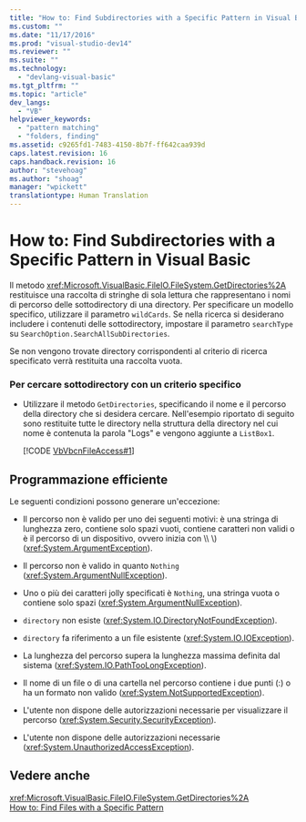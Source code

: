 ```yaml
---
title: "How to: Find Subdirectories with a Specific Pattern in Visual Basic | Microsoft Docs"
ms.custom: ""
ms.date: "11/17/2016"
ms.prod: "visual-studio-dev14"
ms.reviewer: ""
ms.suite: ""
ms.technology: 
  - "devlang-visual-basic"
ms.tgt_pltfrm: ""
ms.topic: "article"
dev_langs: 
  - "VB"
helpviewer_keywords: 
  - "pattern matching"
  - "folders, finding"
ms.assetid: c9265fd1-7483-4150-8b7f-ff642caa939d
caps.latest.revision: 16
caps.handback.revision: 16
author: "stevehoag"
ms.author: "shoag"
manager: "wpickett"
translationtype: Human Translation
---
```

# How to: Find Subdirectories with a Specific Pattern in Visual Basic
Il metodo <xref:Microsoft.VisualBasic.FileIO.FileSystem.GetDirectories%2A> restituisce una raccolta di stringhe di sola lettura che rappresentano i nomi di percorso delle sottodirectory di una directory.  Per specificare un modello specifico, utilizzare il parametro `wildCards`.  Se nella ricerca si desiderano includere i contenuti delle sottodirectory, impostare il parametro `searchType` su `SearchOption.SearchAllSubDirectories`.  
  
 Se non vengono trovate directory corrispondenti al criterio di ricerca specificato verrà restituita una raccolta vuota.  
  
### Per cercare sottodirectory con un criterio specifico  
  
-   Utilizzare il metodo `GetDirectories`, specificando il nome e il percorso della directory che si desidera cercare.  Nell'esempio riportato di seguito sono restituite tutte le directory nella struttura della directory nel cui nome è contenuta la parola "Logs" e vengono aggiunte a `ListBox1`.  
  
     [!CODE [VbVbcnFileAccess#1](../CodeSnippet/VS_Snippets_VBCSharp/VbVbcnFileAccess#1)]  
  
## Programmazione efficiente  
 Le seguenti condizioni possono generare un'eccezione:  
  
-   Il percorso non è valido per uno dei seguenti motivi: è una stringa di lunghezza zero, contiene solo spazi vuoti, contiene caratteri non validi o è il percorso di un dispositivo, ovvero inizia con \\\\  \\\) \(<xref:System.ArgumentException>\).  
  
-   Il percorso non è valido in quanto `Nothing` \(<xref:System.ArgumentNullException>\).  
  
-   Uno o più dei caratteri jolly specificati è `Nothing`, una stringa vuota o contiene solo spazi \(<xref:System.ArgumentNullException>\).  
  
-   `directory` non esiste \(<xref:System.IO.DirectoryNotFoundException>\).  
  
-   `directory` fa riferimento a un file esistente \(<xref:System.IO.IOException>\).  
  
-   La lunghezza del percorso supera la lunghezza massima definita dal sistema \(<xref:System.IO.PathTooLongException>\).  
  
-   Il nome di un file o di una cartella nel percorso contiene i due punti \(:\) o ha un formato non valido \(<xref:System.NotSupportedException>\).  
  
-   L'utente non dispone delle autorizzazioni necessarie per visualizzare il percorso \(<xref:System.Security.SecurityException>\).  
  
-   L'utente non dispone delle autorizzazioni necessarie \(<xref:System.UnauthorizedAccessException>\).  
  
## Vedere anche  
 <xref:Microsoft.VisualBasic.FileIO.FileSystem.GetDirectories%2A>   
 [How to: Find Files with a Specific Pattern](../../../../visual-basic/developing-apps/programming/drives-directories-files/how-to-find-files-with-a-specific-pattern.md)